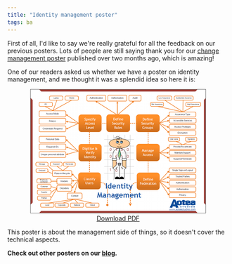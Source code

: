 ```yaml
---
title: "Identity management poster"
tags: ba 
---
```


First of all, I'd like to say we're really grateful for all the feedback on our previous posters. Lots of people are still saying thank you for our [change management poster](http://blog.aoteastudios.com/2010/07/change-management-poster.html) published over two months ago, which is amazing!

One of our readers asked us whether we have a poster on identity management, and we thought it was a splendid idea so here it is:

<div style = "text-align: center">
    <a href = "/files/identity-management-poster.pdf"><img src = "/img/identity-management-poster-400.png" /></a><br/>
    <a href = "/files/identity-management-poster.pdf">Download PDF</a>
</div>

This poster is about the management side of things, so it doesn't cover the technical aspects.

**Check out other posters on our [blog](http://aoteastudios.com/blog).**
